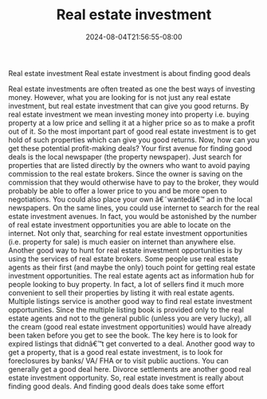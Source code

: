 ﻿---
title: "Real estate investment"
date: 2024-08-04T21:56:55-08:00
description: "real estate Tips for Web Success"
featured_image: "/images/real estate.jpg"
tags: ["real estate"]
---

Real estate investment
Real estate investment is about finding good deals

Real estate investments are often treated as one the best ways of investing money. However, what you are looking for is not just any real estate investment, but real estate investment that can give you good returns. By real estate investment we mean investing money into property i.e. buying property at a low price and selling it at a higher price so as to make a profit out of it. So the most important part of good real estate investment is to get hold of such properties which can give you good returns. 
Now, how can you get these potential profit-making deals?
Your first avenue for finding good deals is the local newspaper (the property newspaper).  Just search for properties that are listed directly by the owners who want to avoid paying commission to the real estate brokers. Since the owner is saving on the commission that they would otherwise have to pay to the broker, they would probably be able to offer a lower price to you and be more open to negotiations. You could also place your own â€˜wantedâ€™ ad in the local newspapers.  On the same lines, you could use internet to search for the real estate investment avenues. In fact, you would be astonished by the number of real estate investment opportunities you are able to locate on the internet. Not only that, searching for real estate investment opportunities (i.e. property for sale) is much easier on internet than anywhere else.
Another good way to hunt for real estate investment opportunities is by using the services of real estate brokers. Some people use real estate agents as their first (and maybe the only) touch point for getting real estate investment opportunities. The real estate agents act as information hub for people looking to buy property. In fact, a lot of sellers find it much more convenient to sell their properties by listing it with real estate agents.
Multiple listings service is another good way to find real estate investment opportunities. Since the multiple listing book is provided only to the real estate agents and not to the general public (unless you are very lucky), all the cream (good real estate investment opportunities) would have already been taken before you get to see the book. The key here is to look for expired listings that didnâ€™t get converted to a deal. 
Another good way to get a property, that is a good real estate investment, is to look for foreclosures by banks/ VA/ FHA or to visit public auctions. You can generally get a good deal here. Divorce settlements are another good real estate investment opportunity.
So, real estate investment is really about finding good deals. And finding good deals does take some effort

